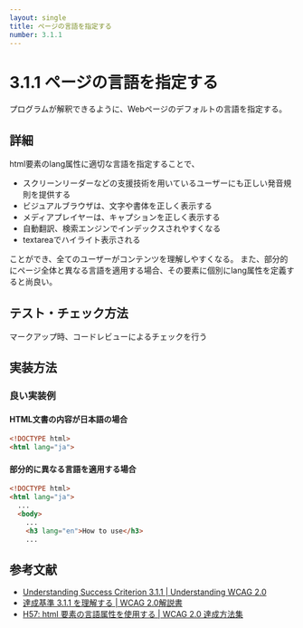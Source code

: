 ```yaml
---
layout: single
title: ページの言語を指定する
number: 3.1.1
---
```


# 3.1.1 ページの言語を指定する

プログラムが解釈できるように、Webページのデフォルトの言語を指定する。

## 詳細

html要素のlang属性に適切な言語を指定することで、

- スクリーンリーダーなどの支援技術を用いているユーザーにも正しい発音規則を提供する
- ビジュアルブラウザは、文字や書体を正しく表示する
- メディアプレイヤーは、キャプションを正しく表示する
- 自動翻訳、検索エンジンでインデックスされやすくなる
- textareaでハイライト表示される

ことができ、全てのユーザーがコンテンツを理解しやすくなる。
また、部分的にページ全体と異なる言語を適用する場合、その要素に個別にlang属性を定義すると尚良い。

## テスト・チェック方法

マークアップ時、コードレビューによるチェックを行う

## 実装方法

### 良い実装例

#### HTML文書の内容が日本語の場合

```html
<!DOCTYPE html>
<html lang="ja">
```

#### 部分的に異なる言語を適用する場合

```html
<!DOCTYPE html>
<html lang="ja">
  ...
  <body>
    ...
    <h3 lang="en">How to use</h3>
    ...
```

## 参考文献

- [Understanding Success Criterion 3.1.1 | Understanding WCAG 2.0](https://www.w3.org/TR/UNDERSTANDING-WCAG20/meaning-doc-lang-id.html)
- [達成基準 3.1.1 を理解する | WCAG 2.0解説書](https://waic.jp/docs/UNDERSTANDING-WCAG20/meaning-doc-lang-id.html)
- [H57: html 要素の言語属性を使用する | WCAG 2.0 達成方法集](https://waic.jp/docs/WCAG-TECHS/H57.html)
